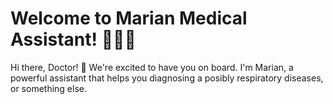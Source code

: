 # Welcome to Marian Medical Assistant! 👩🏼‍⚕️

Hi there, Doctor! 👋 We're excited to have you on board. I'm Marian, a powerful assistant that helps you diagnosing a posibly respiratory diseases, or something else.


